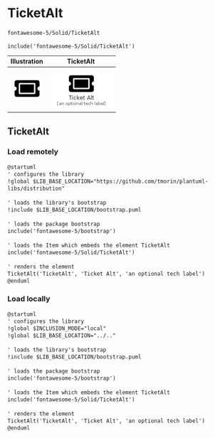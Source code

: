 # TicketAlt


```text
fontawesome-5/Solid/TicketAlt
```

```text
include('fontawesome-5/Solid/TicketAlt')
```



| Illustration | TicketAlt |
| :---: | :---: |
| ![illustration for Illustration](../../fontawesome-5/Solid/TicketAlt.png) | ![illustration for TicketAlt](../../fontawesome-5/Solid/TicketAlt.Local.png) |




## TicketAlt

### Load remotely
```plantuml
@startuml
' configures the library
!global $LIB_BASE_LOCATION="https://github.com/tmorin/plantuml-libs/distribution"

' loads the library's bootstrap
!include $LIB_BASE_LOCATION/bootstrap.puml

' loads the package bootstrap
include('fontawesome-5/bootstrap')

' loads the Item which embeds the element TicketAlt
include('fontawesome-5/Solid/TicketAlt')

' renders the element
TicketAlt('TicketAlt', 'Ticket Alt', 'an optional tech label')
@enduml
```

### Load locally
```plantuml
@startuml
' configures the library
!global $INCLUSION_MODE="local"
!global $LIB_BASE_LOCATION="../.."

' loads the library's bootstrap
!include $LIB_BASE_LOCATION/bootstrap.puml

' loads the package bootstrap
include('fontawesome-5/bootstrap')

' loads the Item which embeds the element TicketAlt
include('fontawesome-5/Solid/TicketAlt')

' renders the element
TicketAlt('TicketAlt', 'Ticket Alt', 'an optional tech label')
@enduml
```

